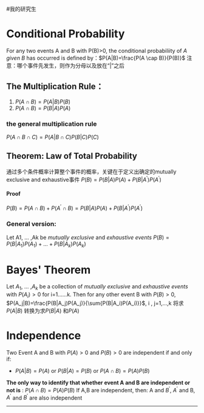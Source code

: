 #我的研究生 
# Conditional Probability
For any two events A and B with P(B)>0, the conditional probabiliity of *A given B* has occurred is defined by：$P(A|B)=\frac{P(A \cap B)}{P(B)}$
注意：哪个事件先发生，则作为分母以及放在“|”之后
## The Multiplication Rule：
1. $P(A \cap B) = P(A|B)P(B)$ 
2. $P(A \cap B) = P(B|A)P(A)$
### the general multiplication rule
$P(A \cap B \cap C)=P(A|B \cap C)P(B|C)P(C)$
## Theorem: Law of Total Probability
通过多个条件概率计算整个事件的概率，关键在于定义出确定的mutually exclusive and exhaustive事件
$P(B)=P(B|A)P(A)+P(B|A^\prime)P(A^\prime)$
#### Proof
$P(B)=P(A \cap B) + P(A^\prime \cap B)= P(B|A)P(A)+P(B|A^\prime)P(A^\prime)$
### General version:
Let A1, ... ,Ak be *mutually exclusive* and *exhaustive events*
$P(B)=P(B|A_1)P(A_1)+...+P(B|A_k)P(A_k)$
# Bayes' Theorem
Let $A_1$, ... ,$A_k$ be a collection of *mutually exclusive* and *exhaustive events* with $P(A_i)>0$ for i=1......k. Then for any other event B with $P(B)>0$,
$P(A_j|B)=\frac{P(B|A_j)P(A_j)}{\sum{P(B|A_i)P(A_i)}}$,  i , j=1,...,k
将求$P(A|B)$ 转换为求$P(B|A)$ 和$P(A)$
# Independence
Two Event A and B with $P(A)>0$ and $P(B)>0$ are independent if and only if:
- $P(A|B) = P(A)$ or $P(B|A)=P(B)$ or $P(A \cap B)=P(A)P(B)$

**The only way to identify that whether event A and B are independent or not is** : $P(A \cap B)= P(A)P(B)$
If A,B are independent, then:
A and $B^\prime$, $A^\prime$ and B, $A^\prime$ and $B^\prime$ are also independent

---
